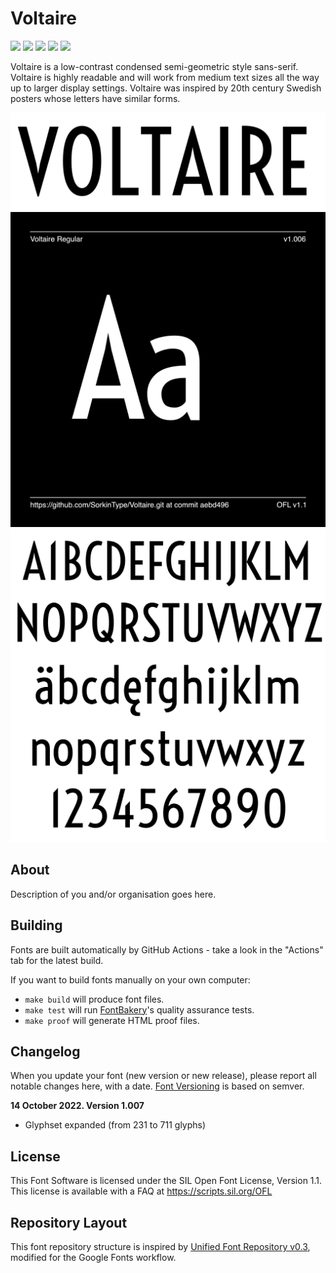 # Voltaire

[![][Fontbakery]](https://SorkinType.github.io/Voltaire/fontbakery/fontbakery-report.html)
[![][Universal]](https://SorkinType.github.io/Voltaire/fontbakery/fontbakery-report.html)
[![][GF Profile]](https://SorkinType.github.io/Voltaire/fontbakery/fontbakery-report.html)
[![][Outline Correctness]](https://SorkinType.github.io/Voltaire/fontbakery/fontbakery-report.html)
[![][Shaping]](https://SorkinType.github.io/Voltaire/fontbakery/fontbakery-report.html)

[Fontbakery]: https://img.shields.io/endpoint?url=https%3A%2F%2Fraw.githubusercontent.com%2FSorkinType%2FVoltaire%2Fgh-pages%2Fbadges%2Foverall.json
[GF Profile]: https://img.shields.io/endpoint?url=https%3A%2F%2Fraw.githubusercontent.com%2FSorkinType%2FVoltaire%2Fgh-pages%2Fbadges%2FGoogleFonts.json
[Outline Correctness]: https://img.shields.io/endpoint?url=https%3A%2F%2Fraw.githubusercontent.com%2FSorkinType%2FVoltaire%2Fgh-pages%2Fbadges%2FOutlineCorrectnessChecks.json
[Shaping]: https://img.shields.io/endpoint?url=https%3A%2F%2Fraw.githubusercontent.com%2FSorkinType%2FVoltaire%2Fgh-pages%2Fbadges%2FShapingChecks.json
[Universal]: https://img.shields.io/endpoint?url=https%3A%2F%2Fraw.githubusercontent.com%2FSorkinType%2FVoltaire%2Fgh-pages%2Fbadges%2FUniversal.json

Voltaire is a low-contrast condensed semi-geometric style sans-serif. Voltaire is highly readable and will work from medium text sizes all the way up to larger display settings. Voltaire was inspired by 20th century Swedish posters whose letters have similar forms.

![Sample Image](documentation/image2.png)
![Sample Image](documentation/image1.png)
![Sample Image](documentation/image3.png)

## About

Description of you and/or organisation goes here.

## Building

Fonts are built automatically by GitHub Actions - take a look in the "Actions" tab for the latest build.

If you want to build fonts manually on your own computer:

* `make build` will produce font files.
* `make test` will run [FontBakery](https://github.com/googlefonts/fontbakery)'s quality assurance tests.
* `make proof` will generate HTML proof files.


## Changelog

When you update your font (new version or new release), please report all notable changes here, with a date.
[Font Versioning](https://github.com/googlefonts/gf-docs/tree/main/Spec#font-versioning) is based on semver. 


**14 October 2022. Version 1.007**
- Glyphset expanded (from 231 to 711 glyphs)

## License

This Font Software is licensed under the SIL Open Font License, Version 1.1.
This license is available with a FAQ at
https://scripts.sil.org/OFL

## Repository Layout

This font repository structure is inspired by [Unified Font Repository v0.3](https://github.com/unified-font-repository/Unified-Font-Repository), modified for the Google Fonts workflow.
